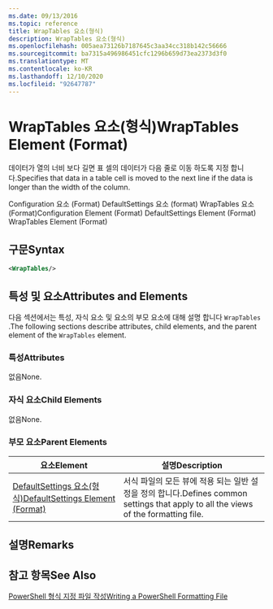 ```yaml
---
ms.date: 09/13/2016
ms.topic: reference
title: WrapTables 요소(형식)
description: WrapTables 요소(형식)
ms.openlocfilehash: 005aea73126b7187645c3aa34cc318b142c56666
ms.sourcegitcommit: ba7315a496986451cfc1296b659d73ea2373d3f0
ms.translationtype: MT
ms.contentlocale: ko-KR
ms.lasthandoff: 12/10/2020
ms.locfileid: "92647787"
---
```

# <a name="wraptables-element-format"></a><span data-ttu-id="3019b-103">WrapTables 요소(형식)</span><span class="sxs-lookup"><span data-stu-id="3019b-103">WrapTables Element (Format)</span></span>

<span data-ttu-id="3019b-104">데이터가 열의 너비 보다 길면 표 셀의 데이터가 다음 줄로 이동 하도록 지정 합니다.</span><span class="sxs-lookup"><span data-stu-id="3019b-104">Specifies that data in a table cell is moved to the next line if the data is longer than the width of the column.</span></span>

<span data-ttu-id="3019b-105">Configuration 요소 (Format) DefaultSettings 요소 (format) WrapTables 요소 (Format)</span><span class="sxs-lookup"><span data-stu-id="3019b-105">Configuration Element (Format) DefaultSettings Element (Format) WrapTables Element (Format)</span></span>

## <a name="syntax"></a><span data-ttu-id="3019b-106">구문</span><span class="sxs-lookup"><span data-stu-id="3019b-106">Syntax</span></span>

```xml
<WrapTables/>
```

## <a name="attributes-and-elements"></a><span data-ttu-id="3019b-107">특성 및 요소</span><span class="sxs-lookup"><span data-stu-id="3019b-107">Attributes and Elements</span></span>

<span data-ttu-id="3019b-108">다음 섹션에서는 특성, 자식 요소 및 요소의 부모 요소에 대해 설명 합니다 `WrapTables` .</span><span class="sxs-lookup"><span data-stu-id="3019b-108">The following sections describe attributes, child elements, and the parent element of the `WrapTables` element.</span></span>

### <a name="attributes"></a><span data-ttu-id="3019b-109">특성</span><span class="sxs-lookup"><span data-stu-id="3019b-109">Attributes</span></span>

<span data-ttu-id="3019b-110">없음</span><span class="sxs-lookup"><span data-stu-id="3019b-110">None.</span></span>

### <a name="child-elements"></a><span data-ttu-id="3019b-111">자식 요소</span><span class="sxs-lookup"><span data-stu-id="3019b-111">Child Elements</span></span>

<span data-ttu-id="3019b-112">없음</span><span class="sxs-lookup"><span data-stu-id="3019b-112">None.</span></span>

### <a name="parent-elements"></a><span data-ttu-id="3019b-113">부모 요소</span><span class="sxs-lookup"><span data-stu-id="3019b-113">Parent Elements</span></span>

|<span data-ttu-id="3019b-114">요소</span><span class="sxs-lookup"><span data-stu-id="3019b-114">Element</span></span>|<span data-ttu-id="3019b-115">설명</span><span class="sxs-lookup"><span data-stu-id="3019b-115">Description</span></span>|
|-------------|-----------------|
|[<span data-ttu-id="3019b-116">DefaultSettings 요소(형식)</span><span class="sxs-lookup"><span data-stu-id="3019b-116">DefaultSettings Element (Format)</span></span>](./defaultsettings-element-format.md)|<span data-ttu-id="3019b-117">서식 파일의 모든 뷰에 적용 되는 일반 설정을 정의 합니다.</span><span class="sxs-lookup"><span data-stu-id="3019b-117">Defines common settings that apply to all the views of the formatting file.</span></span>|

## <a name="remarks"></a><span data-ttu-id="3019b-118">설명</span><span class="sxs-lookup"><span data-stu-id="3019b-118">Remarks</span></span>

## <a name="see-also"></a><span data-ttu-id="3019b-119">참고 항목</span><span class="sxs-lookup"><span data-stu-id="3019b-119">See Also</span></span>

[<span data-ttu-id="3019b-120">PowerShell 형식 지정 파일 작성</span><span class="sxs-lookup"><span data-stu-id="3019b-120">Writing a PowerShell Formatting File</span></span>](./writing-a-powershell-formatting-file.md)

